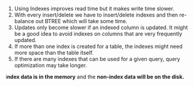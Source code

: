 
1. Using Indexes improves read time but it makes write time slower.
2. With every insert/delete we have to insert/delete indexes and then re-balance out BTREE which will take some time.
3. Updates only become slower if an indexed column is updated. It might be a good idea to avoid indexes on columns that are very frequently updated.
4. If more than one index is created for a table, the indexes might need more space than the table itself.
5. If there are many indexes that can be used for a given query, query optimization may take longer.

i**ndex data is in the memory** and the **non-index data will be on the disk.**